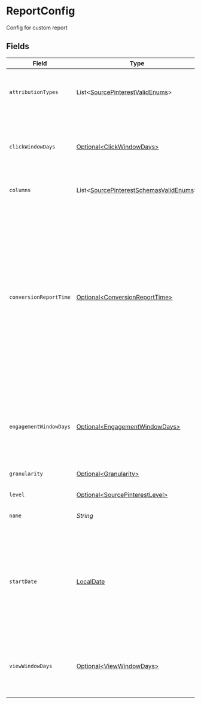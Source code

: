 # ReportConfig

Config for custom report


## Fields

| Field                                                                                                                                                                                                                                                   | Type                                                                                                                                                                                                                                                    | Required                                                                                                                                                                                                                                                | Description                                                                                                                                                                                                                                             | Example                                                                                                                                                                                                                                                 |
| ------------------------------------------------------------------------------------------------------------------------------------------------------------------------------------------------------------------------------------------------------- | ------------------------------------------------------------------------------------------------------------------------------------------------------------------------------------------------------------------------------------------------------- | ------------------------------------------------------------------------------------------------------------------------------------------------------------------------------------------------------------------------------------------------------- | ------------------------------------------------------------------------------------------------------------------------------------------------------------------------------------------------------------------------------------------------------- | ------------------------------------------------------------------------------------------------------------------------------------------------------------------------------------------------------------------------------------------------------- |
| `attributionTypes`                                                                                                                                                                                                                                      | List\<[SourcePinterestValidEnums](../../models/shared/SourcePinterestValidEnums.md)>                                                                                                                                                                    | :heavy_minus_sign:                                                                                                                                                                                                                                      | List of types of attribution for the conversion report                                                                                                                                                                                                  |                                                                                                                                                                                                                                                         |
| `clickWindowDays`                                                                                                                                                                                                                                       | [Optional\<ClickWindowDays>](../../models/shared/ClickWindowDays.md)                                                                                                                                                                                    | :heavy_minus_sign:                                                                                                                                                                                                                                      | Number of days to use as the conversion attribution window for a pin click action.                                                                                                                                                                      |                                                                                                                                                                                                                                                         |
| `columns`                                                                                                                                                                                                                                               | List\<[SourcePinterestSchemasValidEnums](../../models/shared/SourcePinterestSchemasValidEnums.md)>                                                                                                                                                      | :heavy_check_mark:                                                                                                                                                                                                                                      | A list of chosen columns                                                                                                                                                                                                                                |                                                                                                                                                                                                                                                         |
| `conversionReportTime`                                                                                                                                                                                                                                  | [Optional\<ConversionReportTime>](../../models/shared/ConversionReportTime.md)                                                                                                                                                                          | :heavy_minus_sign:                                                                                                                                                                                                                                      | The date by which the conversion metrics returned from this endpoint will be reported. There are two dates associated with a conversion event: the date that the user interacted with the ad, and the date that the user completed a conversion event.. |                                                                                                                                                                                                                                                         |
| `engagementWindowDays`                                                                                                                                                                                                                                  | [Optional\<EngagementWindowDays>](../../models/shared/EngagementWindowDays.md)                                                                                                                                                                          | :heavy_minus_sign:                                                                                                                                                                                                                                      | Number of days to use as the conversion attribution window for an engagement action.                                                                                                                                                                    |                                                                                                                                                                                                                                                         |
| `granularity`                                                                                                                                                                                                                                           | [Optional\<Granularity>](../../models/shared/Granularity.md)                                                                                                                                                                                            | :heavy_minus_sign:                                                                                                                                                                                                                                      | Chosen granularity for API                                                                                                                                                                                                                              |                                                                                                                                                                                                                                                         |
| `level`                                                                                                                                                                                                                                                 | [Optional\<SourcePinterestLevel>](../../models/shared/SourcePinterestLevel.md)                                                                                                                                                                          | :heavy_minus_sign:                                                                                                                                                                                                                                      | Chosen level for API                                                                                                                                                                                                                                    |                                                                                                                                                                                                                                                         |
| `name`                                                                                                                                                                                                                                                  | *String*                                                                                                                                                                                                                                                | :heavy_check_mark:                                                                                                                                                                                                                                      | The name value of report                                                                                                                                                                                                                                |                                                                                                                                                                                                                                                         |
| `startDate`                                                                                                                                                                                                                                             | [LocalDate](https://docs.oracle.com/javase/8/docs/api/java/time/LocalDate.html)                                                                                                                                                                         | :heavy_minus_sign:                                                                                                                                                                                                                                      | A date in the format YYYY-MM-DD. If you have not set a date, it would be defaulted to latest allowed date by report api (913 days from today).                                                                                                          | 2022-07-28                                                                                                                                                                                                                                              |
| `viewWindowDays`                                                                                                                                                                                                                                        | [Optional\<ViewWindowDays>](../../models/shared/ViewWindowDays.md)                                                                                                                                                                                      | :heavy_minus_sign:                                                                                                                                                                                                                                      | Number of days to use as the conversion attribution window for a view action.                                                                                                                                                                           |                                                                                                                                                                                                                                                         |